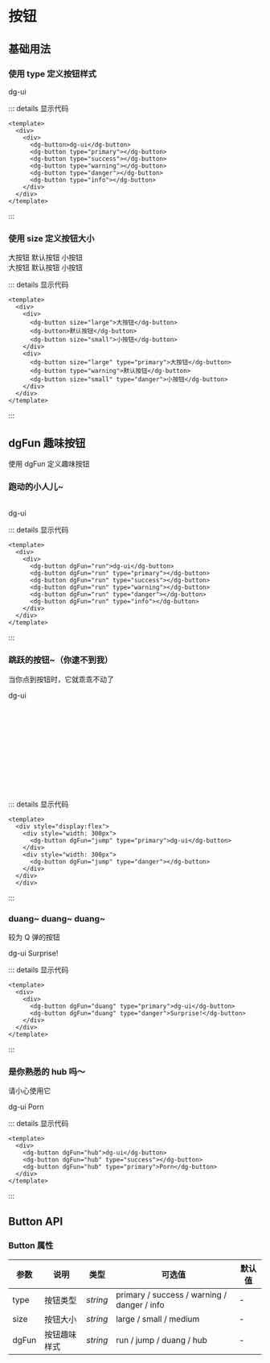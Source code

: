 # 按钮

## 基础用法

### 使用 type 定义按钮样式

<div class="example">
  <div>
    <dg-button>dg-ui</dg-button>
    <dg-button type="primary"></dg-button>
    <dg-button type="success"></dg-button>
    <dg-button type="warning"></dg-button>
    <dg-button type="danger"></dg-button>
    <dg-button type="info"></dg-button>
  </div>
</div>

::: details 显示代码

```vue
<template>
  <div>
    <div>
      <dg-button>dg-ui</dg-button>
      <dg-button type="primary"></dg-button>
      <dg-button type="success"></dg-button>
      <dg-button type="warning"></dg-button>
      <dg-button type="danger"></dg-button>
      <dg-button type="info"></dg-button>
    </div>
  </div>
</template>
```

:::

### 使用 size 定义按钮大小

<div class="example">
  <div>
    <dg-button size="large">大按钮</dg-button>
    <dg-button>默认按钮</dg-button>
    <dg-button size="small">小按钮</dg-button>
  </div>
  <div>
    <dg-button size="large" type="primary">大按钮</dg-button>
    <dg-button type="warning">默认按钮</dg-button>
    <dg-button size="small" type="danger">小按钮</dg-button>
  </div>
</div>

::: details 显示代码

```vue
<template>
  <div>
    <div>
      <dg-button size="large">大按钮</dg-button>
      <dg-button>默认按钮</dg-button>
      <dg-button size="small">小按钮</dg-button>
    </div>
    <div>
      <dg-button size="large" type="primary">大按钮</dg-button>
      <dg-button type="warning">默认按钮</dg-button>
      <dg-button size="small" type="danger">小按钮</dg-button>
    </div>
  </div>
</template>
```

:::

## dgFun 趣味按钮

使用 dgFun 定义趣味按钮

### 跑动的小人儿~

<br>

<div class="example">
  <div>
    <dg-button dgFun="run">dg-ui</dg-button>
    <dg-button dgFun="run" type="primary"></dg-button>
    <dg-button dgFun="run" type="success"></dg-button>
    <dg-button dgFun="run" type="warning"></dg-button>
    <dg-button dgFun="run" type="danger"></dg-button>
    <dg-button dgFun="run" type="info"></dg-button>
  </div>
</div>

::: details 显示代码

```vue
<template>
  <div>
    <div>
      <dg-button dgFun="run">dg-ui</dg-button>
      <dg-button dgFun="run" type="primary"></dg-button>
      <dg-button dgFun="run" type="success"></dg-button>
      <dg-button dgFun="run" type="warning"></dg-button>
      <dg-button dgFun="run" type="danger"></dg-button>
      <dg-button dgFun="run" type="info"></dg-button>
    </div>
  </div>
</template>
```

:::

### 跳跃的按钮~（你逮不到我）

当你点到按钮时，它就乖乖不动了

<div class="example" style="height:200px">
  <div style="display:flex">
    <div style="width: 300px">
      <dg-button dgFun="jump" type="primary">dg-ui</dg-button>
    </div>
    <div style="width: 300px">
      <dg-button dgFun="jump" type="danger"></dg-button>
    </div>
  </div>
</div>

::: details 显示代码

```vue
<template>
  <div style="display:flex">
    <div style="width: 300px">
      <dg-button dgFun="jump" type="primary">dg-ui</dg-button>
    </div>
    <div style="width: 300px">
      <dg-button dgFun="jump" type="danger"></dg-button>
    </div>
  </div>
  </div>
```

:::

### duang~ duang~ duang~

较为 Q 弹的按钮

<div class="example">
  <div>
    <dg-button dgFun="duang" type="primary">dg-ui</dg-button>
    <dg-button dgFun="duang" type="danger">Surprise!</dg-button>
  </div>
</div>

::: details 显示代码

```vue
<template>
  <div>
    <div>
      <dg-button dgFun="duang" type="primary">dg-ui</dg-button>
      <dg-button dgFun="duang" type="danger">Surprise!</dg-button>
    </div>
  </div>
</template>
```

:::

### 是你熟悉的 hub 吗～

请小心使用它

<div class="example">
  <div>
    <dg-button dgFun="hub">dg-ui</dg-button>
    <dg-button dgFun="hub" type="success"></dg-button>
    <dg-button dgFun="hub" type="primary">Porn</dg-button>
  </div>
</div>

::: details 显示代码

```vue
<template>
  <div>
    <dg-button dgFun="hub">dg-ui</dg-button>
    <dg-button dgFun="hub" type="success"></dg-button>
    <dg-button dgFun="hub" type="primary">Porn</dg-button>
  </div>
</template>
```

:::

## Button API

### Button 属性

| 参数  | 说明         | 类型     | 可选值                                      | 默认值 |
| ----- | ------------ | -------- | ------------------------------------------- | ------ |
| type  | 按钮类型     | _string_ | primary / success / warning / danger / info | -      |
| size  | 按钮大小     | _string_ | large / small / medium                        | -      |
| dgFun | 按钮趣味样式 | _string_ | run / jump / duang / hub                    | -      |
